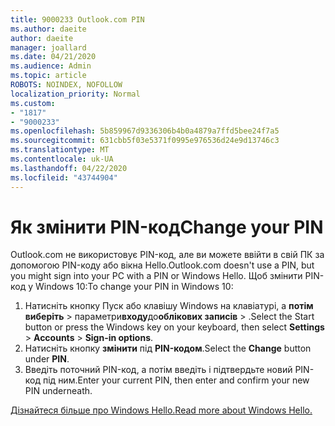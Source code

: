 ```yaml
---
title: 9000233 Outlook.com PIN
ms.author: daeite
author: daeite
manager: joallard
ms.date: 04/21/2020
ms.audience: Admin
ms.topic: article
ROBOTS: NOINDEX, NOFOLLOW
localization_priority: Normal
ms.custom:
- "1817"
- "9000233"
ms.openlocfilehash: 5b859967d9336306b4b0a4879a7ffd5bee24f7a5
ms.sourcegitcommit: 631cbb5f03e5371f0995e976536d24e9d13746c3
ms.translationtype: MT
ms.contentlocale: uk-UA
ms.lasthandoff: 04/22/2020
ms.locfileid: "43744904"
---
```

# <a name="change-your-pin"></a><span data-ttu-id="2f87d-102">Як змінити PIN-код</span><span class="sxs-lookup"><span data-stu-id="2f87d-102">Change your PIN</span></span>

<span data-ttu-id="2f87d-103">Outlook.com не використовує PIN-код, але ви можете ввійти в свій ПК за допомогою PIN-коду або вікна Hello.</span><span class="sxs-lookup"><span data-stu-id="2f87d-103">Outlook.com doesn't use a PIN, but you might sign into your PC with a PIN or Windows Hello.</span></span> <span data-ttu-id="2f87d-104">Щоб змінити PIN-код у Windows 10:</span><span class="sxs-lookup"><span data-stu-id="2f87d-104">To change your PIN in Windows 10:</span></span>

1. <span data-ttu-id="2f87d-105">Натисніть кнопку Пуск або клавішу Windows на клавіатурі, а **потім виберіть** > параметри**входу**до**облікових записів** > .</span><span class="sxs-lookup"><span data-stu-id="2f87d-105">Select the Start button or press the Windows key on your keyboard, then select **Settings** > **Accounts** > **Sign-in options**.</span></span>
2. <span data-ttu-id="2f87d-106">Натисніть кнопку **змінити** під **PIN-кодом**.</span><span class="sxs-lookup"><span data-stu-id="2f87d-106">Select the **Change** button under **PIN**.</span></span>
3. <span data-ttu-id="2f87d-107">Введіть поточний PIN-код, а потім введіть і підтвердьте новий PIN-код під ним.</span><span class="sxs-lookup"><span data-stu-id="2f87d-107">Enter your current PIN, then enter and confirm your new PIN underneath.</span></span>

[<span data-ttu-id="2f87d-108">Дізнайтеся більше про Windows Hello.</span><span class="sxs-lookup"><span data-stu-id="2f87d-108">Read more about Windows Hello.</span></span>](https://support.microsoft.com/help/17215/)